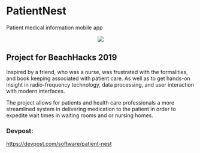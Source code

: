 # PatientNest
Patient medical information mobile app 

<p align="center">
  <img src=https://i.imgur.com/oL6DqV6.png/>
</p>

## Project for BeachHacks 2019
Inspired by a friend, who was a nurse, was frustrated with the formalities, and book keeping associated with patient care. As well as to get hands-on insight in radio-frequency technology, data processing, and user interaction with modern interfaces. 

The project allows for patients and health care professionals a more streamlined system in delivering medication to the patient in order to expedite wait times in waiting rooms and or nursing homes. 

### Devpost:
https://devpost.com/software/patient-nest

